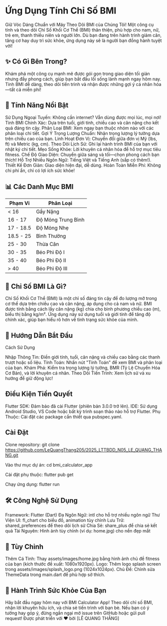 # Ứng Dụng Tính Chỉ Số BMI
Giữ Vóc Dáng Chuẩn với Máy Theo Dõi BMI của Chúng Tôi!
Một công cụ tính và theo dõi Chỉ Số Khối Cơ Thể (BMI) thân thiện, phù hợp cho nam, nữ, trẻ em, thanh thiếu niên và người lớn. Dù bạn đang trên hành trình giảm cân, tăng cơ hay duy trì sức khỏe, ứng dụng này sẽ là người bạn đồng hành tuyệt vời!
## ✨ Có Gì Bên Trong?
Khám phá một công cụ mạnh mẽ được gói gọn trong giao diện tối giản nhưng đầy phong cách, giúp bạn bắt đầu lối sống lành mạnh ngay hôm nay. Tính BMI dễ dàng, theo dõi tiến trình và nhận được những gợi ý cá nhân hóa—tất cả miễn phí!
## 🌟 Tính Năng Nổi Bật

Sử Dụng Ngoại Tuyến: Không cần internet? Vẫn dùng được mọi lúc, mọi nơi!
Tính BMI Chính Xác: Dựa trên tuổi, giới tính, chiều cao và cân nặng cho kết quả đáng tin cậy.
Phân Loại BMI: Xem ngay bạn thuộc nhóm nào với các phân loại chi tiết.
Gợi Ý Trọng Lượng Chuẩn: Nhận trọng lượng lý tưởng dựa trên chiều cao của bạn.
Linh Hoạt Đơn Vị: Chuyển đổi giữa đơn vị Mỹ (lbs, ft) và Metric (kg, cm).
Theo Dõi Lịch Sử: Ghi lại hành trình BMI của bạn với nhật ký chi tiết.
Mẹo Sống Khỏe: Lời khuyên cá nhân hóa để hỗ trợ mục tiêu fitness.
Chế Độ Giao Diện: Chuyển giữa sáng và tối—chọn phong cách bạn thích!
Hỗ Trợ Nhiều Ngôn Ngữ: Tiếng Việt và Tiếng Anh (sắp có thêm!).
Thiết Kế Đơn Giản: Giao diện hiện đại, dễ dùng.
Hoàn Toàn Miễn Phí: Không chi phí ẩn, chỉ có lợi ích sức khỏe!

## 📊 Các Danh Mục BMI
| Phạm Vi       | Phân Loại            |
|---------------|----------------------|
| < 16          | Gầy Nặng             |
| 16 - 17       | Độ Mỏng Trung Bình   |
| 17 - 18.5     | Độ Mỏng Nhẹ          |
| 18.5 - 25     | Bình Thường          |
| 25 - 30       | Thừa Cân             |
| 30 - 35       | Béo Phì Độ I         |
| 35 - 40       | Béo Phì Độ II        |
| > 40          | Béo Phì Độ III       |
## 🤔 Chỉ Số BMI Là Gì?
Chỉ Số Khối Cơ Thể (BMI) là một chỉ số đáng tin cậy để đo lượng mỡ trong cơ thể dựa trên chiều cao và cân nặng, áp dụng cho cả nam và nữ. BMI được tính bằng cách lấy cân nặng (kg) chia cho bình phương chiều cao (m), biểu thị bằng kg/m². Ứng dụng này sử dụng tuổi và giới tính để tăng độ chính xác, giúp bạn hiểu rõ hơn về tình trạng sức khỏe của mình.
## 🚀 Hướng Dẫn Bắt Đầu
Cách Sử Dụng

Nhập Thông Tin: Điền giới tính, tuổi, cân nặng và chiều cao bằng các thanh trượt hoặc số liệu.
Tính Toán: Nhấn nút "Tính Toán" để xem BMI và phân loại của bạn.
Khám Phá: Kiểm tra trọng lượng lý tưởng, BMR (Tỷ Lệ Chuyển Hóa Cơ Bản), và lời khuyên cá nhân.
Theo Dõi Tiến Trình: Xem lịch sử và xu hướng để giữ động lực!

## Điều Kiện Tiền Quyết

Flutter SDK: Đảm bảo đã cài Flutter (phiên bản 3.0.0 trở lên).
IDE: Sử dụng Android Studio, VS Code hoặc bất kỳ trình soạn thảo nào hỗ trợ Flutter.
Phụ Thuộc: Cài đặt các package cần thiết qua pubspec.yaml.

## Cài Đặt

Clone repository:
git clone https://github.com/LeQuangThang205/2025_LTTBDD_N05_LE_QUANG_THANG.git

Vào thư mục dự án:
cd bmi_calculator_app

Cài đặt phụ thuộc:
flutter pub get

Chạy ứng dụng:
flutter run


## 🛠️ Công Nghệ Sử Dụng

Framework: Flutter (Dart)
Đa Ngôn Ngữ: intl cho hỗ trợ nhiều ngôn ngữ
Thư Viện UI: fl_chart cho biểu đồ, animation tùy chỉnh
Lưu Trữ: shared_preferences để theo dõi lịch sử
Chia Sẻ: share_plus để chia sẻ kết quả
Tài Nguyên: Hình ảnh tùy chỉnh (ví dụ: home.jpg) cho nền đẹp mắt

## 🎨 Tùy Chỉnh

Thêm Cá Tính: Thay assets/images/home.jpg bằng hình ảnh chủ đề fitness của bạn (kích thước đề xuất: 1080x1920px).
Logo: Thêm logo splash screen trong assets/images/splash_logo.png (1024x1024px).
Chủ Đề: Chỉnh sửa ThemeData trong main.dart để phù hợp sở thích.

## 🌱 Hành Trình Sức Khỏe Của Bạn
Hãy bắt đầu ngay hôm nay với BMI Calculator App! Theo dõi chỉ số BMI, nhận lời khuyên hữu ích, và chia sẻ tiến trình với bạn bè. Nếu bạn có ý tưởng hay góp ý, đừng ngần ngại mở issue trên GitHub hoặc gửi pull request!
Được phát triển với ❤️ bởi [LÊ QUANG THẮNG]
